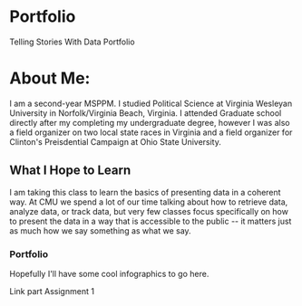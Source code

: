 # Portfolio
Telling Stories With Data Portfolio

# About Me: 

I am a second-year MSPPM. I studied Political Science at Virginia Wesleyan University in Norfolk/Virginia Beach, Virginia. I attended Graduate school directly after my completing my undergraduate degree, however I was also a field organizer on two local state races in Virginia and a field organizer for Clinton's Preisdential Campaign at Ohio State University.  

## What I Hope to Learn 

I am taking this class to learn the basics of presenting data in a coherent way. At CMU we spend a lot of our time talking about how to retrieve data, analyze data, or track data, but very few classes focus specifically on how to present the data in a way that is accessible to the public -- it matters just as much how we say something as what we say. 

### Portfolio 

Hopefully I'll have some cool infographics to go here. 


Link part Assignment 1 

